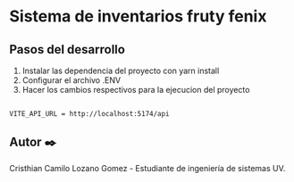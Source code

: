 # Sistema de inventarios fruty fenix

## Pasos del desarrollo

1. Instalar las dependencia del proyecto con yarn install
2. Configurar el archivo .ENV
3. Hacer los cambios respectivos para la ejecucion del proyecto


```

VITE_API_URL = http://localhost:5174/api

```
## Autor :black_nib:
Cristhian Camilo Lozano Gomez - Estudiante de ingeniería de sistemas UV.